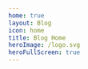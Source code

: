 ```yaml
---
home: true
layout: Blog
icon: home
title: Blog Home
heroImage: /logo.svg
heroFullScreen: true
---
```


